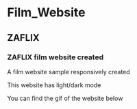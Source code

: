 # Film_Website

<h2> ZAFLIX </h2>
<h3> ZAFLIX film website created </h3>

<p> A film website sample responsively created </p>
<p> This website has light/dark mode </p>
<p> You can find the gif of the website below </p> 


